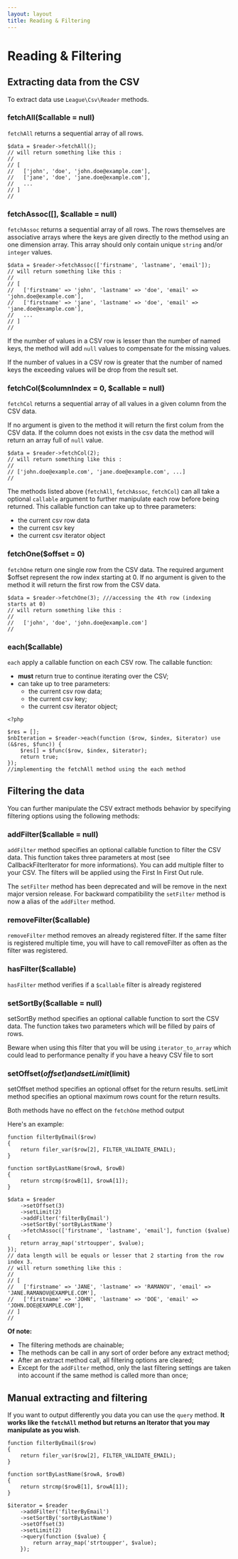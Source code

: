 ```yaml
---
layout: layout
title: Reading & Filtering
---
```


# Reading & Filtering

## Extracting data from the CSV

To extract data use `League\Csv\Reader` methods.

### fetchAll($callable = null)

`fetchAll` returns a sequential array of all rows.

~~~.language-php
$data = $reader->fetchAll();
// will return something like this :
// 
// [ 
//   ['john', 'doe', 'john.doe@example.com'],
//   ['jane', 'doe', 'jane.doe@example.com'],
//   ...
// ]
//
~~~

### fetchAssoc([], $callable = null)

`fetchAssoc` returns a sequential array of all rows. The rows themselves are associative arrays where the keys are given directly to the method using an one dimension array. This array should only contain unique `string` and/or `integer` values.

~~~.language-php
$data = $reader->fetchAssoc(['firstname', 'lastname', 'email']);
// will return something like this :
// 
// [ 
//   ['firstname' => 'john', 'lastname' => 'doe', 'email' => 'john.doe@example.com'],
//   ['firstname' => 'jane', 'lastname' => 'doe', 'email' => 'jane.doe@example.com'],
//   ...
// ]
// 
~~~

If the number of values in a CSV row is lesser than the number of named keys, the method will add `null` values to compensate for the missing values.

If the number of values in a CSV row is greater that the number of named keys the exceeding values will be drop from the result set.

### fetchCol($columnIndex = 0, $callable = null)

`fetchCol` returns a sequential array of all values in a given column from the CSV data.

If no argument is given to the method it will return the first colum from the CSV data.
If the column does not exists in the csv data the method will return an array full of `null` value.

~~~.language-php
$data = $reader->fetchCol(2);
// will return something like this :
// 
// ['john.doe@example.com', 'jane.doe@example.com', ...]
// 
~~~

The methods listed above (`fetchAll`, `fetchAssoc`, `fetchCol`) can all take a optional `callable` argument to further manipulate each row before being returned. This callable function can take up to three parameters:

* the current csv row data
* the current csv key
* the current csv iterator object

### fetchOne($offset = 0)

`fetchOne` return one single row from the CSV data. The required argument $offset represent the row index starting at 0. If no argument is given to the method it will return the first row from the CSV data.

~~~.language-php
$data = $reader->fetchOne(3); ///accessing the 4th row (indexing starts at 0)
// will return something like this :
// 
//   ['john', 'doe', 'john.doe@example.com']
//
~~~

### each($callable)

`each` apply a callable function on each CSV row. The callable function:

* **must** return true to continue iterating over the CSV;
* can take up to tree parameters:
    * the current csv row data;
    * the current csv key;
    * the current csv iterator object;

~~~.language-php
<?php

$res = [];
$nbIteration = $reader->each(function ($row, $index, $iterator) use (&$res, $func)) {
    $res[] = $func($row, $index, $iterator);
    return true;
});
//implementing the fetchAll method using the each method
~~~

## Filtering the data

You can further manipulate the CSV extract methods behavior by specifying filtering options using the following methods:

### addFilter($callable = null)

`addFilter` method specifies an optional callable function to filter the CSV data. This function takes three parameters at most (see CallbackFilterIterator for more informations). You can add multiple filter to your CSV. The filters will be applied using the First In First Out rule.

<p class="message-warning">The <code>setFilter</code> method has been deprecated and will be remove in the next major version release. For backward compatibility the <code>setFilter</code> method is now a alias of the <code>addFilter</code> method.</p>


### removeFilter($callable)

`removeFilter` method removes an already registered filter. If the same filter is registered multiple time, you will have to call removeFilter as often as the filter was registered.

### hasFilter($callable)

`hasFilter` method verifies if a `$callable` filter is already registered

### setSortBy($callable = null)

setSortBy method specifies an optional callable function to sort the CSV data. The function takes two parameters which will be filled by pairs of rows.

Beware when using this filter that you will be using `iterator_to_array` which could lead to performance penalty if you have a heavy CSV file to sort

### setOffset($offset) and setLimit($limit)

setOffset method specifies an optional offset for the return results.
setLimit method specifies an optional maximum rows count for the return results.

Both methods have no effect on the `fetchOne` method output

Here's an example:

~~~.language-php
function filterByEmail($row) 
{
    return filer_var($row[2], FILTER_VALIDATE_EMAIL);
}

function sortByLastName($rowA, $rowB)
{
    return strcmp($rowB[1], $rowA[1]);
}

$data = $reader
    ->setOffset(3)
    ->setLimit(2)
    ->addFilter('filterByEmail')
    ->setSortBy('sortByLastName')
    ->fetchAssoc(['firstname', 'lastname', 'email'], function ($value) {
    return array_map('strtoupper', $value);
});
// data length will be equals or lesser that 2 starting from the row index 3.
// will return something like this :
// 
// [ 
//   ['firstname' => 'JANE', 'lastname' => 'RAMANOV', 'email' => 'JANE.RAMANOV@EXAMPLE.COM'],
//   ['firstname' => 'JOHN', 'lastname' => 'DOE', 'email' => 'JOHN.DOE@EXAMPLE.COM'],
// ]
// 
~~~

**Of note:**

* The filtering methods are chainable;
* The methods can be call in any sort of order before any extract method;
* After an extract method call, all filtering options are cleared;
* Except for the `addFilter` method, only the last filtering settings are taken into account if the same method is called more than once;

## Manual extracting and filtering

If you want to output differently you data you can use the `query` method. **It works like the `fetchAll` method but returns an Iterator that you may manipulate as you wish**.

~~~.language-php
function filterByEmail($row) 
{
    return filer_var($row[2], FILTER_VALIDATE_EMAIL);
}

function sortByLastName($rowA, $rowB)
{
    return strcmp($rowB[1], $rowA[1]);
}

$iterator = $reader
    ->addFilter('filterByEmail')
    ->setSortBy('sortByLastName')
    ->setOffset(3)
    ->setLimit(2)
    ->query(function ($value) {
        return array_map('strtoupper', $value);
    });
~~~